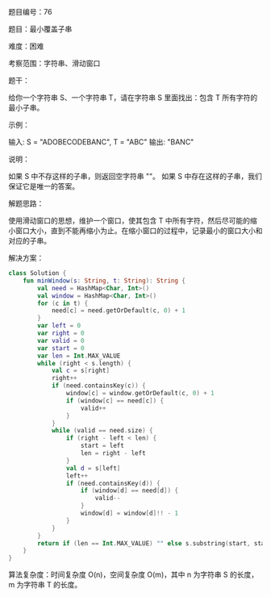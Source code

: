 题目编号：76

题目：最小覆盖子串

难度：困难

考察范围：字符串、滑动窗口

题干：

给你一个字符串 S、一个字符串 T，请在字符串 S 里面找出：包含 T 所有字符的最小子串。

示例：

输入: S = "ADOBECODEBANC", T = "ABC"
输出: "BANC"

说明：

如果 S 中不存这样的子串，则返回空字符串 ""。
如果 S 中存在这样的子串，我们保证它是唯一的答案。

解题思路：

使用滑动窗口的思想，维护一个窗口，使其包含 T 中所有字符，然后尽可能的缩小窗口大小，直到不能再缩小为止。在缩小窗口的过程中，记录最小的窗口大小和对应的子串。

解决方案：

```kotlin
class Solution {
    fun minWindow(s: String, t: String): String {
        val need = HashMap<Char, Int>()
        val window = HashMap<Char, Int>()
        for (c in t) {
            need[c] = need.getOrDefault(c, 0) + 1
        }
        var left = 0
        var right = 0
        var valid = 0
        var start = 0
        var len = Int.MAX_VALUE
        while (right < s.length) {
            val c = s[right]
            right++
            if (need.containsKey(c)) {
                window[c] = window.getOrDefault(c, 0) + 1
                if (window[c] == need[c]) {
                    valid++
                }
            }
            while (valid == need.size) {
                if (right - left < len) {
                    start = left
                    len = right - left
                }
                val d = s[left]
                left++
                if (need.containsKey(d)) {
                    if (window[d] == need[d]) {
                        valid--
                    }
                    window[d] = window[d]!! - 1
                }
            }
        }
        return if (len == Int.MAX_VALUE) "" else s.substring(start, start + len)
    }
}
```

算法复杂度：时间复杂度 O(n)，空间复杂度 O(m)，其中 n 为字符串 S 的长度，m 为字符串 T 的长度。